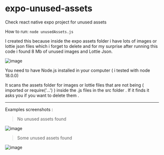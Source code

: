 # expo-unused-assets
Check react native expo project for unused assets

How to run: ```node unusedAssets.js```

I created this because inside the expo assets folder i have lots of images or lottie json files which i forget to delete and for my surprise after running this code i found 8 Mb of unused images and Lottie Json.

![image](https://github.com/goxr3plus/expo-unused-assets/assets/20374208/82fbf2c7-133a-43bd-bb3b-d74a0ed55bca)


You need to have Node.js installed in your computer ( i tested with node 18.0.0)

It scans the assets folder for images or lottie files that are not being ( imported or require('...') ) inside the .js files in the src folder . If it finds it asks you if you want to delete them .

--------

Examples screenshots :

> No unused assets found

![image](https://github.com/goxr3plus/expo-unused-assets/assets/20374208/0a24b086-8513-4942-b3c5-12bd882b18d6)

> Some unused assets found 

![image](https://github.com/goxr3plus/expo-unused-assets/assets/20374208/7c42fb05-9c22-4756-a22c-4d4bb6466637)



